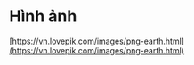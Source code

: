# Hình ảnh

[https://vn.lovepik.com/images/png-earth.html](https://vn.lovepik.com/images/png-earth.html)

